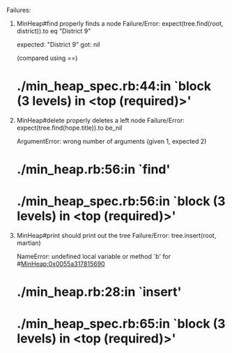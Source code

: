Failures:

  1) MinHeap#find properly finds a node
     Failure/Error: expect(tree.find(root, district)).to eq "District 9"
     
       expected: "District 9"
            got: nil
     
       (compared using ==)
     # ./min_heap_spec.rb:44:in `block (3 levels) in <top (required)>'

  2) MinHeap#delete properly deletes a left node
     Failure/Error: expect(tree.find(hope.title)).to be_nil
     
     ArgumentError:
       wrong number of arguments (given 1, expected 2)
     # ./min_heap.rb:56:in `find'
     # ./min_heap_spec.rb:56:in `block (3 levels) in <top (required)>'

  3) MinHeap#print should print out the tree
     Failure/Error: tree.insert(root, martian)
     
     NameError:
       undefined local variable or method `b' for #<MinHeap:0x0055a317815690>
     # ./min_heap.rb:28:in `insert'
     # ./min_heap_spec.rb:65:in `block (3 levels) in <top (required)>'


